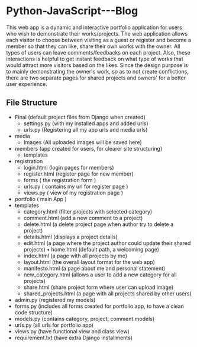 # Python-JavaScript---Blog

This web app is a dynamic and interactive portfolio application for users who wish to demonstrate their works/projects. The web application allows each visitor to choose between visiting as a guest or register and become a member so that they can like, share their own works with the owner. All types of users can leave comments/feedbacks on each project. Also, these interactions is helpful to get instant feedback on what type of works that would attract more visitors based on the likes. Since the design purpose is to mainly demonstrating the owner's work, so as to not create conflictions, there are two separate pages for shared projects and owners' for a better user experience.

## File Structure
- Final (default project files from Django when created) 
  - settings.py (with my installed apps and added urls)
  - urls.py (Registering all my app urls and media urls)
- media
  - Images (All uploaded images will be saved here)
- members (app created for users, for clearer site structuring)
  - templates
- registration
  - login.html (login pages for members)
  - register.html (register page for new member)
  - forms ( the registration form )
  - urls.py ( contains my url for register page )
  - views.py ( view of my registration page )
- portfolio ( main App )
- templates
  - category.html (filter projects with selected category)
  - comment.html (add a new comment to a project)
  - delete.html (a delete project page when author try to delete a project)
  - details.html (displays a project details)
  - edit.html (a page where the project author could update their shared projects) • home.html (default path, a welcoming page)
  - index.html (a page with all projects by me)
  - layout.html (the overall layout format for the web app)
  - manifesto.html (a page about me and personal statement)
  - new_category.html (allows a user to add a new category for all projects)
  - share.html (share project form where user can upload image)
  - shared_projects.html (a page with all projects shared by other users)
- admin.py (registered my models)
- forms.py (includes all forms created for portfolio app, to have a clean code structure)
- models.py (contains category, project, comment models)
- urls.py (all urls for portfolio app)
- views.py (have functional view and class view)
- requirement.txt (have extra Django installments)

